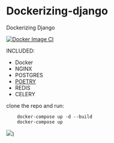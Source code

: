 # Dockerizing-django

Dockerizing Django

[![Docker Image CI](https://github.com/lyamaa/Dockerizing-django/actions/workflows/docker-image.yml/badge.svg)](https://github.com/lyamaa/Dockerizing-django/actions/workflows/docker-image.yml)

INCLUDED:

- Docker
- NGINX
- POSTGRES
- [POETRY](https://python-poetry.org/docs/)
- REDIS
- CELERY

clone the repo and run:

```
    docker-compose up -d --build
    docker-compose up
```

![](https://res.cloudinary.com/dazyxzm1e/image/upload/v1620906626/dockerize-django-app_rhzd3i.png))
